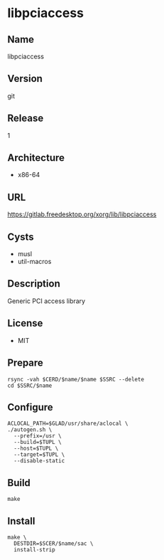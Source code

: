 # libpciaccess

## Name
libpciaccess

## Version
git

## Release
1

## Architecture
* x86-64

## URL
https://gitlab.freedesktop.org/xorg/lib/libpciaccess

## Cysts
* musl
* util-macros

## Description
Generic PCI access library

## License
* MIT

## Prepare
```shell
rsync -vah $CERD/$name/$name $SSRC --delete
cd $SSRC/$name
```

## Configure
```shell
ACLOCAL_PATH=$GLAD/usr/share/aclocal \
./autogen.sh \
  --prefix=/usr \
  --build=$TUPL \
  --host=$TUPL \
  --target=$TUPL \
  --disable-static
```

## Build
```shell
make
```

## Install
```shell
make \
  DESTDIR=$SCER/$name/sac \
  install-strip
```
